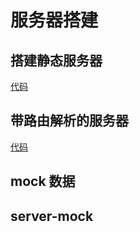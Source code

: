 # 服务器搭建

## 搭建静态服务器
[代码](https://github.com/jirengu/node-server/blob/master/step1/server.js)

## 带路由解析的服务器
[代码](https://github.com/jirengu/node-server/blob/master/step2/server.js)

## mock 数据

## server-mock

